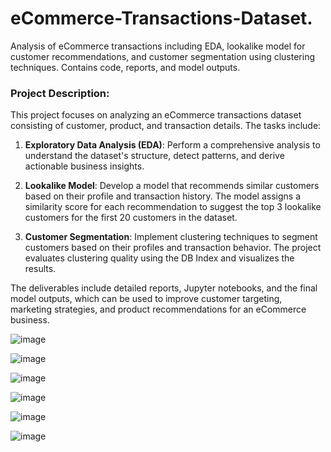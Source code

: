 # eCommerce-Transactions-Dataset.
Analysis of eCommerce transactions including EDA, lookalike model for customer recommendations, and customer segmentation using clustering techniques. Contains code, reports, and model outputs.

### Project Description:

This project focuses on analyzing an eCommerce transactions dataset consisting of customer, product, and transaction details. The tasks include:

1. **Exploratory Data Analysis (EDA)**: Perform a comprehensive analysis to understand the dataset's structure, detect patterns, and derive actionable business insights.
   
2. **Lookalike Model**: Develop a model that recommends similar customers based on their profile and transaction history. The model assigns a similarity score for each recommendation to suggest the top 3 lookalike customers for the first 20 customers in the dataset.

3. **Customer Segmentation**: Implement clustering techniques to segment customers based on their profiles and transaction behavior. The project evaluates clustering quality using the DB Index and visualizes the results.

The deliverables include detailed reports, Jupyter notebooks, and the final model outputs, which can be used to improve customer targeting, marketing strategies, and product recommendations for an eCommerce business.



![image](https://github.com/user-attachments/assets/fc87658b-1de6-43bd-901f-d4a1a4f68149)

![image](https://github.com/user-attachments/assets/d56edf69-caf0-43db-9b48-554c158bdd2c)


![image](https://github.com/user-attachments/assets/14db90a1-1da9-407f-89a0-b9ccb4e782a1)


![image](https://github.com/user-attachments/assets/758a03f9-ad7f-443a-8b98-77f3a6b7b56a)


![image](https://github.com/user-attachments/assets/cdc33a57-811f-4148-beb5-860a72c000cb)

![image](https://github.com/user-attachments/assets/61e311b4-e269-4879-8301-a357e3343eb7)


